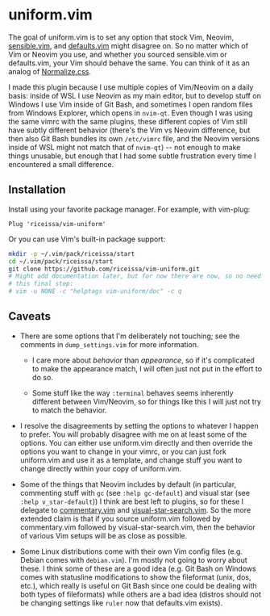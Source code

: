# uniform.vim

The goal of uniform.vim is to set any option that stock Vim, Neovim,
[sensible.vim](https://github.com/tpope/vim-sensible), and
[defaults.vim](https://github.com/vim/vim/blob/master/runtime/defaults.vim)
might disagree on. So no matter which of Vim or Neovim you use, and whether you
sourced sensible.vim or defaults.vim, your Vim should behave the same. You can
think of it as an analog of
[Normalize.css](https://necolas.github.io/normalize.css/).

I made this plugin because I use multiple copies of Vim/Neovim on a daily
basis: inside of WSL I use Neovim as my main editor, but to develop stuff on
Windows I use Vim inside of Git Bash, and sometimes I open random files from
Windows Explorer, which opens in `nvim-qt`. Even though I was using the same
vimrc with the same plugins, these different copies of Vim still have subtly
different behavior (there's the Vim vs Neovim difference, but then also Git
Bash bundles its own `/etc/vimrc` file, and the Neovim versions inside of WSL
might not match that of `nvim-qt`) -- not enough to make things unusable, but
enough that I had some subtle frustration every time I encountered a small
difference.

## Installation

Install using your favorite package manager. For example, with vim-plug:

```vim
Plug 'riceissa/vim-uniform'
```

Or you can use Vim's built-in package support:

```bash
mkdir -p ~/.vim/pack/riceissa/start
cd ~/.vim/pack/riceissa/start
git clone https://github.com/riceissa/vim-uniform.git
# Might add documentation later, but for now there are now, so no need to run
# this final step:
# vim -u NONE -c "helptags vim-uniform/doc" -c q
```

## Caveats

- There are some options that I'm deliberately not touching; see the comments
  in `dump_settings.vim` for more information.

  - I care more about _behavior_ than _appearance_, so if it's complicated to
    make the appearance match, I will often just not put in the effort to do
    so.

  - Some stuff like the way `:terminal` behaves seems inherently different
    between Vim/Neovim, so for things like this I will just not try to match
    the behavior.

- I resolve the disagreements by setting the options to whatever I happen to
  prefer. You will probably disagree with me on at least some of the options.
  You can either use uniform.vim directly and then override the options you
  want to change in your vimrc, or you can just fork uniform.vim and use it as
  a template, and change stuff you want to change directly within your copy of
  uniform.vim.

- Some of the things that Neovim includes by default (in particular,
  commenting stuff with `gc` (see `:help gc-default`) and visual star (see
  `:help v_star-default`)) I think are best left to plugins, so for these I
  delegate to [commentary.vim](https://github.com/tpope/vim-commentary) and
  [visual-star-search.vim](https://github.com/nelstrom/vim-visual-star-search).
  So the more extended claim is that if you source uniform.vim followed by
  commentary.vim followed by visual-star-search.vim, then the behavior of
  various Vim setups will be as close as possible.

- Some Linux distributions come with their own Vim config files (e.g. Debian
  comes with `debian.vim`). I'm mostly not going to worry about these. I think
  some of these are a good idea (e.g. Git Bash on Windows comes with statusline
  modifications to show the fileformat (unix, dos, etc.), which really is
  useful on Git Bash since one could be dealing with both types of fileformats)
  while others are a bad idea (distros should not be changing settings like
  `ruler` now that defaults.vim exists).
